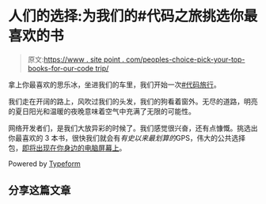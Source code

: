 # 人们的选择:为我们的#代码之旅挑选你最喜欢的书

> 原文:[https://www . site point . com/peoples-choice-pick-your-top-books-for-our-code trip/](https://www.sitepoint.com/peoples-choice-pick-your-top-books-for-our-codetrip/)

拿上你最喜欢的思乐冰，坐进我们的车里，我们开始一次[#代码旅行](https://www.sitepoint.com/peoples-choice-pick-your-top-books-for-our-codetrip/)。

我们走在开阔的路上，风吹过我们的头发，我们的狗看着窗外。无尽的道路，明亮的夏日阳光和温暖的夜晚意味着空气中充满了无限的可能性。

网络开发者们，是我们大放异彩的时候了。我们感觉很兴奋，还有点慷慨。挑选出你最喜欢的 3 本书，很快我们就会有*有史以来最划算的*GPS，伟大的公共选择包，[即将出现在你身边的电脑屏幕上](https://www.sitepoint.com/peoples-choice-pick-your-top-books-for-our-codetrip/)。

Powered by [Typeform](http://www.typeform.com/?utm_campaign=typeform_T4Lhr8&utm_source=website&utm_medium=typeform&utm_content=typeform-embedded&utm_term=English)

## 分享这篇文章